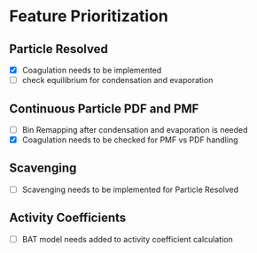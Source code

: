 # Feature Prioritization

## Particle Resolved

- [x] Coagulation needs to be implemented
- [ ] check equilibrium for condensation and evaporation

## Continuous Particle PDF and PMF

- [ ] Bin Remapping after condensation and evaporation is needed
- [x] Coagulation needs to be checked for PMF vs PDF handling

## Scavenging

- [ ] Scavenging needs to be implemented for Particle Resolved

## Activity Coefficients

- [ ] BAT model needs added to activity coefficient calculation
